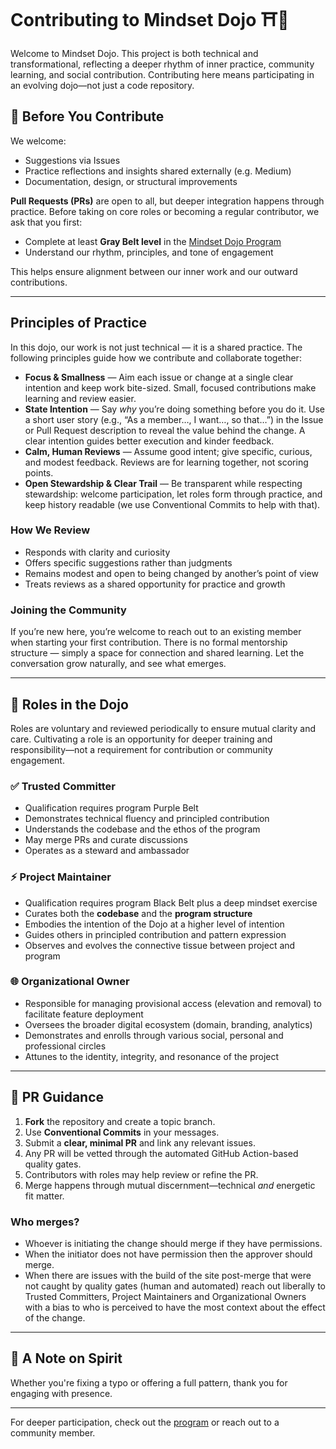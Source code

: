 # Contributing to Mindset Dojo ⛩️🌿

Welcome to Mindset Dojo. This project is both technical and transformational, reflecting a deeper rhythm of inner practice, community learning, and social contribution. Contributing here means participating in an evolving dojo—not just a code repository.

## 🥋 Before You Contribute

We welcome:
- Suggestions via Issues
- Practice reflections and insights shared externally (e.g. Medium)
- Documentation, design, or structural improvements

**Pull Requests (PRs)** are open to all, but deeper integration happens through practice. Before taking on core roles or becoming a regular contributor, we ask that you first:

- Complete at least **Gray Belt level** in the [Mindset Dojo Program](https://dojo.center/program)
- Understand our rhythm, principles, and tone of engagement

This helps ensure alignment between our inner work and our outward contributions.

---

## Principles of Practice

In this dojo, our work is not just technical — it is a shared practice.  The following principles guide how we contribute and collaborate together:

- **Focus & Smallness** — Aim each issue or change at a single clear intention and keep work bite-sized. Small, focused contributions make learning and review easier.
- **State Intention** — Say *why* you’re doing something before you do it. Use a short user story (e.g., “As a member…, I want…, so that…”) in the Issue or Pull Request description to reveal the value behind the change. A clear intention guides better execution and kinder feedback.
- **Calm, Human Reviews** — Assume good intent; give specific, curious, and modest feedback. Reviews are for learning together, not scoring points.
- **Open Stewardship & Clear Trail** — Be transparent while respecting stewardship: welcome participation, let roles form through practice, and keep history readable (we use Conventional Commits to help with that).

### How We Review

- Responds with clarity and curiosity
- Offers specific suggestions rather than judgments
- Remains modest and open to being changed by another’s point of view
- Treats reviews as a shared opportunity for practice and growth

### Joining the Community

If you’re new here, you’re welcome to reach out to an existing member when starting your first contribution.  There is no formal mentorship structure — simply a space for connection and shared learning.  Let the conversation grow naturally, and see what emerges.

---

## 🧭 Roles in the Dojo

Roles are voluntary and reviewed periodically to ensure mutual clarity and care. Cultivating a role is an opportunity for deeper training and responsibility—not a requirement for contribution or community engagement.

### ✅ Trusted Committer
- Qualification requires program Purple Belt 
- Demonstrates technical fluency and principled contribution
- Understands the codebase and the ethos of the program
- May merge PRs and curate discussions
- Operates as a steward and ambassador

### ⚡ Project Maintainer
- Qualification requires program Black Belt plus a deep mindset exercise
- Curates both the **codebase** and the **program structure**
- Embodies the intention of the Dojo at a higher level of intention
- Guides others in principled contribution and pattern expression
- Observes and evolves the connective tissue between project and program

### 🌐 Organizational Owner
- Responsible for managing provisional access (elevation and removal) to facilitate feature deployment
- Oversees the broader digital ecosystem (domain, branding, analytics)
- Demonstrates and enrolls through various social, personal and professional circles
- Attunes to the identity, integrity, and resonance of the project
---

## 🔄 PR Guidance

1. **Fork** the repository and create a topic branch.
2. Use **Conventional Commits** in your messages.
3. Submit a **clear, minimal PR** and link any relevant issues.
4. Any PR will be vetted through the automated GitHub Action-based quality gates.
5. Contributors with roles may help review or refine the PR.
6. Merge happens through mutual discernment—technical *and* energetic fit matter.

### Who merges?

- Whoever is initiating the change should merge if they have permissions.
- When the initiator does not have permission then the approver should merge.
- When there are issues with the build of the site post-merge that were not caught by quality gates (human and automated) reach out liberally to Trusted Committers, Project Maintainers and Organizational Owners with a bias to who is perceived to have the most context about the effect of the change.

---

## 🙏 A Note on Spirit

Whether you're fixing a typo or offering a full pattern, thank you for engaging with presence.

---

For deeper participation, check out the [program](https://dojo.center/program) or reach out to a community member.
